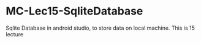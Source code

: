 # MC-Lec15-SqliteDatabase
Sqlite Database in android studio, to store data on local machine.
This is 15 lecture 
